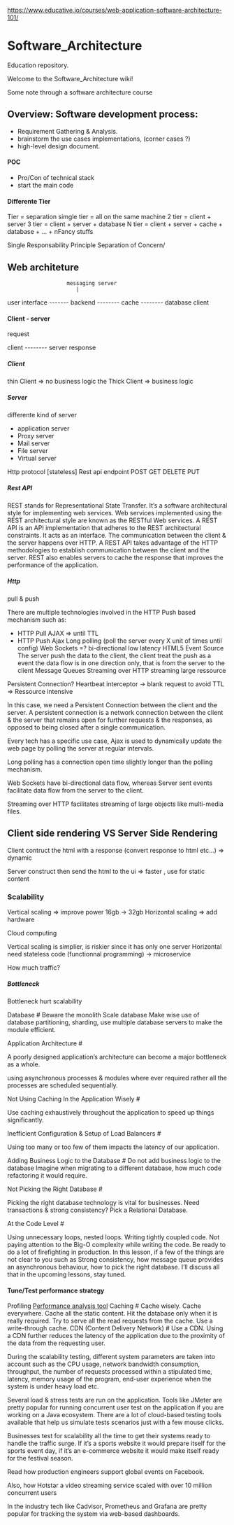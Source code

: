 https://www.educative.io/courses/web-application-software-architecture-101/

# Software_Architecture

Education repository.

Welcome to the Software_Architecture wiki!

Some note through a software architecture course

## Overview: Software development process:

- Requirement Gathering & Analysis.
- brainstorm the use cases implementations, (corner cases ?)
- high-level design document.

#### POC

- Pro/Con of technical stack
- start the main code

#### Differente Tier

Tier = separation
simgle tier = all on the same machine
2 tier = client + server
3 tier = client + server + database
N tier = client + server + cache + database + ... + nFancy stuffs

Single Responsability Principle
Separation of Concern/

## Web architeture

    				   messaging server
    				      |

user interface ------- backend -------- cache -------- database
client

#### Client - server

request

client -------- server
response

##### Client

thin Client => no business logic
the Thick Client => business logic

##### Server

differente kind of server

- application server
- Proxy server
- Mail server
- File server
- Virtual server

Http protocol [stateless]
Rest api endpoint POST GET DELETE PUT

##### Rest API

REST stands for Representational State Transfer. It’s a software architectural style for implementing web services. Web services implemented using the REST architectural style are known as the RESTful Web services.
A REST API is an API implementation that adheres to the REST architectural constraints. It acts as an interface. The communication between the client & the server happens over HTTP. A REST API takes advantage of the HTTP methodologies to establish communication between the client and the server. REST also enables servers to cache the response that improves the performance of the application.

##### Http

pull & push

There are multiple technologies involved in the HTTP Push based mechanism such as:

- HTTP Pull
  AJAX => until TTL
- HTTP Push
  Ajax Long polling (poll the server every X unit of times until config)
  Web Sockets =? bi-directional low latency
  HTML5 Event Source The server push the data to the client, the client treat the push as a event the data flow is in one direction only, that is from the server to the client
  Message Queues
  Streaming over HTTP streaming large ressource

Persistent Connection? Heartbeat interceptor -> blank request to avoid TTL => Ressource intensive

In this case, we need a Persistent Connection between the client and the server.
A persistent connection is a network connection between the client & the server that remains open for further requests & the responses, as opposed to being closed after a single communication.

Every tech has a specific use case, Ajax is used to dynamically update the web page by polling the server at regular intervals.

Long polling has a connection open time slightly longer than the polling mechanism.

Web Sockets have bi-directional data flow, whereas Server sent events facilitate data flow from the server to the client.

Streaming over HTTP facilitates streaming of large objects like multi-media files.

## Client side rendering VS Server Side Rendering

Client contruct the html with a response (convert response to html etc...) => dynamic

Server construct then send the html to the ui => faster , use for static content

### Scalability

Vertical scaling => improve power 16gb -> 32gb
Horizontal scaling => add hardware

Cloud computing

Vertical scaling is simplier, is riskier since it has only one server
Horizontal need stateless code (functionnal programming)
-> microservice

How much traffic?

##### Bottleneck

Bottleneck hurt scalability

Database #
Beware the monolith
Scale database
Make wise use of database partitioning, sharding, use multiple database servers to make the module efficient.

Application Architecture #

A poorly designed application’s architecture can become a major bottleneck as a whole.

using asynchronous processes & modules where ever required rather all the processes are scheduled sequentially.

Not Using Caching In the Application Wisely #

Use caching exhaustively throughout the application to speed up things significantly.

Inefficient Configuration & Setup of Load Balancers #

Using too many or too few of them impacts the latency of our application.

Adding Business Logic to the Database #
Do not add business logic to the database
Imagine when migrating to a different database, how much code refactoring it would require.

Not Picking the Right Database #

Picking the right database technology is vital for businesses.
Need transactions & strong consistency? Pick a Relational Database.

At the Code Level #

Using unnecessary loops, nested loops.
Writing tightly coupled code.
Not paying attention to the Big-O complexity while writing the code. Be ready to do a lot of firefighting in production.
In this lesson, if a few of the things are not clear to you such as Strong consistency, how message queue provides an asynchronous behaviour, how to pick the right database. I’ll discuss all that in the upcoming lessons, stay tuned.

#### Tune/Test performance strategy

Profiling
[Performance analysis tool](https://en.wikipedia.org/wiki/List_of_performance_analysis_tools)
Caching #
Cache wisely. Cache everywhere. Cache all the static content. Hit the database only when it is really required. Try to serve all the read requests from the cache. Use a write-through cache.
CDN (Content Delivery Network) #
Use a CDN. Using a CDN further reduces the latency of the application due to the proximity of the data from the requesting user.

During the scalability testing, different system parameters are taken into account such as the CPU usage, network bandwidth consumption, throughput, the number of requests processed within a stipulated time, latency, memory usage of the program, end-user experience when the system is under heavy load etc.

Several load & stress tests are run on the application. Tools like JMeter are pretty popular for running concurrent user test on the application if you are working on a Java ecosystem. There are a lot of cloud-based testing tools available that help us simulate tests scenarios just with a few mouse clicks.

Businesses test for scalability all the time to get their systems ready to handle the traffic surge. If it’s a sports website it would prepare itself for the sports event day, if it’s an e-commerce website it would make itself ready for the festival season.

Read how production engineers support global events on Facebook.

Also, how Hotstar a video streaming service scaled with over 10 million concurrent users

In the industry tech like Cadvisor, Prometheus and Grafana are pretty popular for tracking the system via web-based dashboards.
